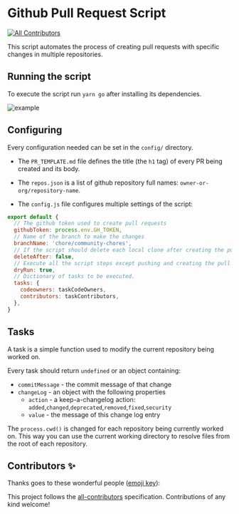 # Github Pull Request Script
<!-- ALL-CONTRIBUTORS-BADGE:START - Do not remove or modify this section -->
[![All Contributors](https://img.shields.io/badge/all_contributors-0-orange.svg?style=flat-square)](#contributors-)
<!-- ALL-CONTRIBUTORS-BADGE:END -->

This script automates the process of creating pull requests with specific changes in multiple repositories.

## Running the script

To execute the script run `yarn go` after installing its dependencies.

![example](https://user-images.githubusercontent.com/12702016/76018527-f4346500-5efe-11ea-8ed3-dcd1d6234445.png)

## Configuring

Every configuration needed can be set in the `config/` directory.

- The `PR_TEMPLATE.md` file defines the title (the `h1` tag) of every PR being created and its body.

- The `repos.json` is a list of github repository full names: `owner-or-org/repository-name`.

- The `config.js` file configures multiple settings of the script:

```js
export default {
  // The github token used to create pull requests
  githubToken: process.env.GH_TOKEN,
  // Name of the branch to make the changes
  branchName: 'chore/community-chores',
  // If the script should delete each local clone after creating the pull request
  deleteAfter: false,
  // Execute all the script steps except pushing and creating the pull request.
  dryRun: true,
  // Dictionary of tasks to be executed.
  tasks: {
    codeowners: taskCodeOwners,
    contributors: taskContributors,
  },
}
```

## Tasks

A task is a simple function used to modify the current repository being worked on.

Every task should return `undefined` or an object containing:

- `commitMessage` - the commit message of that change
- `changeLog` - an object with the following properties
  - `action` - a keep-a-changelog action: `added`,`changed`,`deprecated`,`removed`,`fixed`,`security`
  - `value` - the message of this change log entry

The `process.cwd()` is changed for each repository being currently worked on. This way you can use the current working directory to resolve files from the root of each repository.

## Contributors ✨

Thanks goes to these wonderful people ([emoji key](https://allcontributors.org/docs/en/emoji-key)):

<!-- ALL-CONTRIBUTORS-LIST:START - Do not remove or modify this section -->
<!-- prettier-ignore-start -->
<!-- markdownlint-disable -->
<!-- markdownlint-enable -->
<!-- prettier-ignore-end -->
<!-- ALL-CONTRIBUTORS-LIST:END -->

This project follows the [all-contributors](https://github.com/all-contributors/all-contributors) specification. Contributions of any kind welcome!